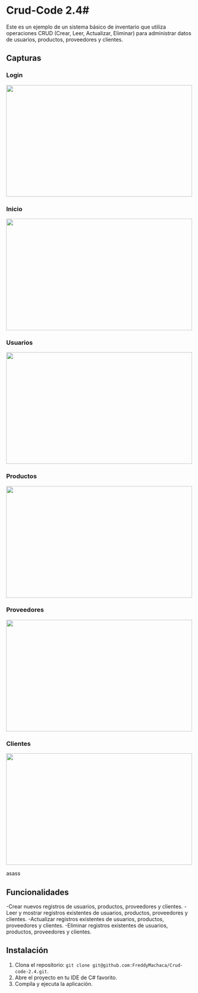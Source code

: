 # Crud-Code 2.4#
Este es un ejemplo de un sistema básico de inventario que utiliza operaciones CRUD (Crear, Leer, Actualizar, Eliminar) para administrar datos de usuarios, productos, proveedores y clientes.

## Capturas

### Login
<img align="center" src="https://i.imgur.com/F6pya9P.png" height="300" width="500">

### Inicio
<img align="center" src="https://i.imgur.com/uXOzCqf.png" height="300" width="500">

### Usuarios
<img align="center" src="https://i.imgur.com/OLUAxDz.png" height="300" width="500">

### Productos
<img align="center" src="https://i.imgur.com/vEnTeZw.png" height="300" width="500">

### Proveedores
<img align="center" src="https://i.imgur.com/zgjLxzg.png" height="300" width="500">

### Clientes
<img align="center" src="https://i.imgur.com/Pf22Yoo.png" height="300" width="500">

asass

## Funcionalidades
-Crear nuevos registros de usuarios, productos, proveedores y clientes.
-Leer y mostrar registros existentes de usuarios, productos, proveedores y clientes.
-Actualizar registros existentes de usuarios, productos, proveedores y clientes.
-Eliminar registros existentes de usuarios, productos, proveedores y clientes.

## Instalación

1. Clona el repositorio: `git clone git@github.com:FreddyMachaca/Crud-code-2.4.git`.
2. Abre el proyecto en tu IDE de C# favorito.
3. Compila y ejecuta la aplicación.
